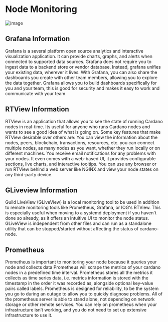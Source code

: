 # Node Monitoring



![image](https://user-images.githubusercontent.com/73615683/134784880-c3fe9577-06aa-48a1-bf4f-332f59679287.png)
## Grafana Information

Grafana is a several platform open source analytics and interactive visualization application. 
It can provide charts, graphs, and alerts when connected to supported data sources. Grafana does not require you to ingest data to a backend store or vendor database.
Instead, grafana unifies your existing data, wherever it lives. 
With Grafana, you can also share the dashboards you create with other team members, allowing you to explore the data together. 
Grafana allows you to build dashboards specifically for you and your team, 
this is good for security and makes it easy to work and communicate with your team.

## RTView Information

RTView is an application that allows you to see the state of running Cardano nodes in real-time. Its useful for anyone who runs Cardano nodes and wants to see a good idea of what is going on. 
Some key features that make RTView desirable over others are: You can view the information about the nodes, peers, blockchain, transactions, resources, etc. you can connect multiple nodes, as many nodes as you want, whether they run locally or on different machines. 
You receive email notifications for any problems with your nodes. It even comes with a web-based UI, it provides configurable sections, live charts, and interactive tooltips. 
You can use any browser or run RTView behind a web server like NGINX and view your node states on any third-party device.

## GLiveview Information

Guild LiveView (GLiveView) is a local monitoring tool to be used in addition to remote monitoring tools like Prometheus, Grafana, or IOG's RTView. 
This is especially useful when moving to a systemd deployment if you haven't done so already, as it offers an intuitive UI to monitor the node status. 
GLiveView is independent from other files and can run as a standalone utility that can be stopped/started without affecting the status of cardano-node.

## Prometheus
Prometheus is important to monitoring your node because it queries your node and collects data Prometheus will scrape the metrics of your cardano nodes in a predefined time interval.
Prometheus stores all the metrics it collects as time series data, i.e. metrics information is stored with the timestamp in the order it was recorded as, alongside optional key-value pairs called labels.
Prometheus is designed for reliability, to be the system you go to during an outage to allow you to quickly diagnose problems. All of the prometheus server is able to stand alone, not depending on network storage or other remote services. 
You can rely on prometheus when your infrastructure isn’t working, and you do not need to set up extensive infrastructure to use it.

